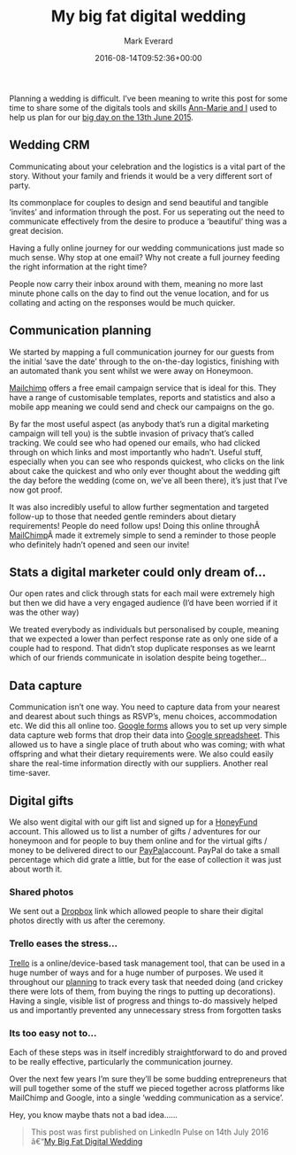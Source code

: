 ﻿---
title: My big fat digital wedding
date: 2016-08-14T09:52:36+00:00
author: Mark Everard
layout: post
permalink: /2016/08/14/my-big-fat-digital-wedding/
dsq_thread_id:
  - "6047544294"
featured-img: /assets/uploads/2017/07/wedding.jpg
categories:
  - Digital
  - Opinion
---
Planning a wedding is difficult. I&#8217;ve been meaning to write this post for some time to share some of the digitals tools and skills <a href="http://www.rockmywedding.co.uk/ann-marie-mark/" target="_blank" rel="nofollow noopener noreferrer">Ann-Marie and I</a> used to help us plan for our <a href="http://www.rockmywedding.co.uk/ann-marie-mark/" target="_blank" rel="nofollow noopener noreferrer">big day on the 13th June 2015</a>.

## Wedding CRM

Communicating about your celebration and the logistics is a vital part of the story. Without your family and friends it would be a very different sort of party.

Its commonplace for couples to design and send beautiful and tangible &#8216;invites&#8217; and information through the post. For us seperating out the need to communicate effectively from the desire to produce a &#8216;beautiful&#8217; thing was a great decision.

Having a fully online journey for our wedding communications just made so much sense. Why stop at one email? Why not create a full journey feeding the right information at the right time?

People now carry their inbox around with them, meaning no more last minute phone calls on the day to find out the venue location, and for us collating and acting on the responses would be much quicker.

## Communication planning

We started by mapping a full communication journey for our guests from the initial &#8216;save the date&#8217; through to the on-the-day logistics, finishing with an automated thank you sent whilst we were away on Honeymoon.

<a href="http://mailchimp.com/" target="_blank" rel="nofollow noopener noreferrer">Mailchimp</a> offers a free email campaign service that is ideal for this. They have a range of customisable templates, reports and statistics and also a mobile app meaning we could send and check our campaigns on the go.

By far the most useful aspect (as anybody that&#8217;s run a digital marketing campaign will tell you) is the subtle invasion of privacy that&#8217;s called tracking. We could see who had opened our emails, who had clicked through on which links and most importantly who hadn&#8217;t. Useful stuff, especially when you can see who responds quickest, who clicks on the link about cake the quickest and who only ever thought about the wedding gift the day before the wedding (come on, we&#8217;ve all been there), it&#8217;s just that I&#8217;ve now got proof.

It was also incredibly useful to allow further segmentation and targeted follow-up to those that needed gentle reminders about dietary requirements! People do need follow ups! Doing this online throughÂ <a href="http://mailchimp.com/" target="_blank" rel="nofollow noopener noreferrer">MailChimp</a>Â made it extremely simple to send a reminder to those people who definitely hadn&#8217;t opened and seen our invite!

## Stats a digital marketer could only dream of&#8230;
Our open rates and click through stats for each mail were extremely high but then we did have a very engaged audience (I&#8217;d have been worried if it was the other way)

We treated everybody as individuals but personalised by couple, meaning that we expected a lower than perfect response rate as only one side of a couple had to respond. That didn&#8217;t stop duplicate responses as we learnt which of our friends communicate in isolation despite being together&#8230;

## Data capture
Communication isn&#8217;t one way. You need to capture data from your nearest and dearest about such things as RSVP&#8217;s, menu choices, accommodation etc. We did this all online too. <a href="https://www.google.co.uk/forms/about/" target="_blank" rel="nofollow noopener noreferrer">Google forms</a> allows you to set up very simple data capture web forms that drop their data into <a href="https://www.google.co.uk/sheets/about/" target="_blank" rel="nofollow noopener noreferrer">Google spreadsheet</a>. This allowed us to have a single place of truth about who was coming; with what offspring and what their dietary requirements were. We also could easily share the real-time information directly with our suppliers. Another real time-saver.

## Digital gifts
We also went digital with our gift list and signed up for a <a href="http://www.honeyfund.com/" target="_blank" rel="nofollow noopener noreferrer">HoneyFund</a> account. This allowed us to list a number of gifts / adventures for our honeymoon and for people to buy them online and for the virtual gifts / money to be delivered direct to our <a href="https://www.paypal.com/gb/webapps/mpp/merchant" target="_blank" rel="nofollow noopener noreferrer">PayPal</a>account. PayPal do take a small percentage which did grate a little, but for the ease of collection it was just about worth it.

### Shared photos
We sent out a <a href="https://www.dropbox.com/home" target="_blank" rel="nofollow noopener noreferrer">Dropbox</a> link which allowed people to share their digital photos directly with us after the ceremony.

### Trello eases the stress&#8230;
<a href="http://blog.trello.com/say-yes-to-less-stress-using-trello-to-plan-a-wedding/" target="_blank" rel="nofollow noopener noreferrer">Trello</a> is a online/device-based task management tool, that can be used in a huge number of ways and for a huge number of purposes. We used it throughout our <a href="http://blog.trello.com/say-yes-to-less-stress-using-trello-to-plan-a-wedding/" target="_blank" rel="nofollow noopener noreferrer">planning</a> to track every task that needed doing (and crickey there were lots of them, from buying the rings to putting up decorations). Having a single, visible list of progress and things to-do massively helped us and importantly prevented any unnecessary stress from forgotten tasks

### Its too easy not to&#8230;
Each of these steps was in itself incredibly straightforward to do and proved to be really effective, particularly the communication journey.

Over the next few years I&#8217;m sure they&#8217;ll be some budding entrepreneurs that will pull together some of the stuff we pieced together across platforms like MailChimp and Google, into a single &#8216;wedding communication as a service&#8217;.

Hey, you know maybe thats not a bad idea&#8230;...

> This post was first published on LinkedIn Pulse on 14th July 2016 â€“<a href="https://www.linkedin.com/pulse/my-big-fat-digital-wedding-mark-everard" target="_blank" rel="noopener noreferrer">My Big Fat Digital Wedding</a>